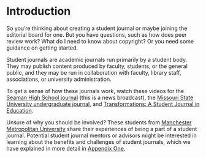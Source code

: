 # Introduction

So you’re thinking about creating a student journal or maybe joining the editorial board for one. But you have questions, such as how does peer review work? What do I need to know about copyright? Or you need some guidance on getting started.

Student journals are academic journals run primarily by a student body. They may  publish content produced by faculty, students, or the general public, and they  may be run in collaboration with faculty, library staff, associations, or university administration.

To get a sense of how these journals work, watch these videos for the [Seaman High School journal](https://www.youtube.com/watch?v=TuatU2-IPt4) (this is a news broadcast), the [Missouri State University undergraduate journal](https://www.youtube.com/watch?v=At5xx3J5LrE), and [Transformations: A Student Journal in Education](https://youtu.be/rtQ4U4nD-QY).

Unsure of why you should be involved? These students from [Manchester Metropolitan University](https://www.youtube.com/watch?v=u9x9NlGVqOI) share their experiences of being a part of a student journal. Potential student journal mentors or advisors might be interested in learning about the benefits and challenges of student journals, which we have explained in more detail in [Appendix One](./appendix-1).
